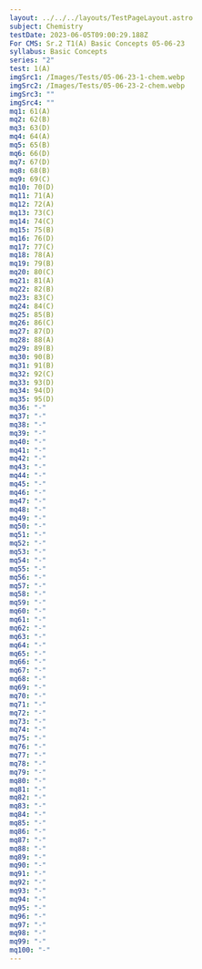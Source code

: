 ```yaml
---
layout: ../../../layouts/TestPageLayout.astro
subject: Chemistry
testDate: 2023-06-05T09:00:29.188Z
For CMS: Sr.2 T1(A) Basic Concepts 05-06-23
syllabus: Basic Concepts
series: "2"
test: 1(A)
imgSrc1: /Images/Tests/05-06-23-1-chem.webp
imgSrc2: /Images/Tests/05-06-23-2-chem.webp
imgSrc3: ""
imgSrc4: ""
mq1: 61(A)
mq2: 62(B)
mq3: 63(D)
mq4: 64(A)
mq5: 65(B)
mq6: 66(D)
mq7: 67(D)
mq8: 68(B)
mq9: 69(C)
mq10: 70(D)
mq11: 71(A)
mq12: 72(A)
mq13: 73(C)
mq14: 74(C)
mq15: 75(B)
mq16: 76(D)
mq17: 77(C)
mq18: 78(A)
mq19: 79(B)
mq20: 80(C)
mq21: 81(A)
mq22: 82(B)
mq23: 83(C)
mq24: 84(C)
mq25: 85(B)
mq26: 86(C)
mq27: 87(D)
mq28: 88(A)
mq29: 89(B)
mq30: 90(B)
mq31: 91(B)
mq32: 92(C)
mq33: 93(D)
mq34: 94(D)
mq35: 95(D)
mq36: "-"
mq37: "-"
mq38: "-"
mq39: "-"
mq40: "-"
mq41: "-"
mq42: "-"
mq43: "-"
mq44: "-"
mq45: "-"
mq46: "-"
mq47: "-"
mq48: "-"
mq49: "-"
mq50: "-"
mq51: "-"
mq52: "-"
mq53: "-"
mq54: "-"
mq55: "-"
mq56: "-"
mq57: "-"
mq58: "-"
mq59: "-"
mq60: "-"
mq61: "-"
mq62: "-"
mq63: "-"
mq64: "-"
mq65: "-"
mq66: "-"
mq67: "-"
mq68: "-"
mq69: "-"
mq70: "-"
mq71: "-"
mq72: "-"
mq73: "-"
mq74: "-"
mq75: "-"
mq76: "-"
mq77: "-"
mq78: "-"
mq79: "-"
mq80: "-"
mq81: "-"
mq82: "-"
mq83: "-"
mq84: "-"
mq85: "-"
mq86: "-"
mq87: "-"
mq88: "-"
mq89: "-"
mq90: "-"
mq91: "-"
mq92: "-"
mq93: "-"
mq94: "-"
mq95: "-"
mq96: "-"
mq97: "-"
mq98: "-"
mq99: "-"
mq100: "-"
---
```

